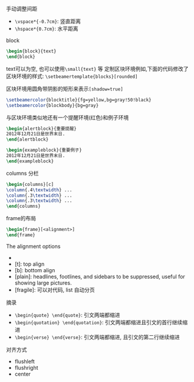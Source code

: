 手动调整间距

- `\vspace*{-0.7cm}`: 竖直距离
- `\hspace*{0.7cm}`: 水平距离

block
```Latex
\begin{block}{text}
\end{block}
```
text可以为空, 也可以使用`\small{text}` 等
定制区块环境例如,下面的代码修改了区块环境的样式: `\setbeamertemplate{blocks}[rounded]`

区块环境用圆角带阴影的矩形来表示`[shadow=true]`
```Latex
\setbeamercolor{blocktitle}{fg=yellow,bg=gray!50!black}
\setbeamercolor{blockbody}{bg=gray}
```

与区块环境类似地还有一个提醒环境(红色)和例子环境
```Latex
\begin{alertblock}{重要提醒}
2012年12月21日是世界末日.
\end{alertblock}

\begin{exampleblock}{重要例子}
2012年12月21日是世界末日.
\end{exampleblock}
```

columns 分栏
```Latex
\begin{columns}[c]
\column{.4\textwidth} ...
\column{.3\textwidth} ...
\column{.3\textwidth} ...
\end{columns}
```

frame的布局
```Latex
\begin{frame}[<alignment>]
\end{frame}
```
The alignment options

- [c]: default
- [t]: top align
- [b]: bottom align
- [plain]: headlines, footlines, and sidebars to be suppressed, useful for showing large pictures.
- [fragile]: 可以对代码, list 自动分页


摘录

- `\begin{quote} \end{quote}`: 引文两端都缩进
- `\begin{quotation} \end{quotation}`: 引文两端都缩进且引文的首行继续缩进
- `\begin{verse} \end{verse}`: 引文两端都缩进, 且引文的第二行继续缩进

对齐方式

- flushleft
- flushright
- center

